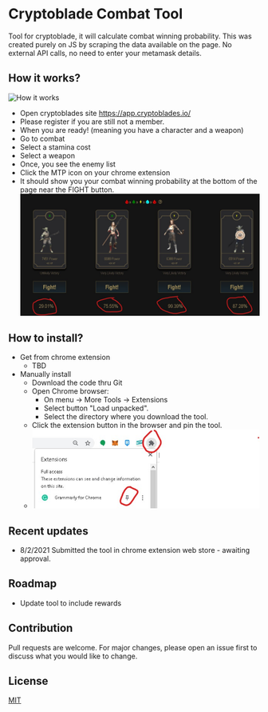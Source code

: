 # Cryptoblade Combat Tool
Tool for cryptoblade, it will calculate combat winning probability. 
This was created purely on JS by scraping the data available on the page.
No external API calls, no need to enter your metamask details.

## How it works?
![How it works](images/cryptoblade-toolv3.gif)
- Open cryptoblades site https://app.cryptoblades.io/
- Please register if you are still not a member.
- When you are ready! (meaning you have a character and a weapon)
- Go to combat
- Select a stamina cost
- Select a weapon
- Once, you see the enemy list
- Click the MTP icon on your chrome extension
- It should show you your combat winning probability at the bottom of the page near the FIGHT button.
![How it works](images/sample1.jpg)

## How to install?
- Get from chrome extension
    - TBD
- Manually install
    - Download the code thru Git
    - Open Chrome browser:
        - On menu -> More Tools -> Extensions
        - Select button "Load unpacked".
        - Select the directory where you download the tool.
    - Click the extension button in the browser and pin the tool.
    - ![How to install](images/sample2.jpg)

## Recent updates
 - 8/2/2021 Submitted the tool in chrome extension web store - awaiting approval.

## Roadmap
 - Update tool to include rewards

## Contribution
Pull requests are welcome. For major changes, please open an issue first to discuss what you would like to change.

## License
[MIT](https://choosealicense.com/licenses/mit/)